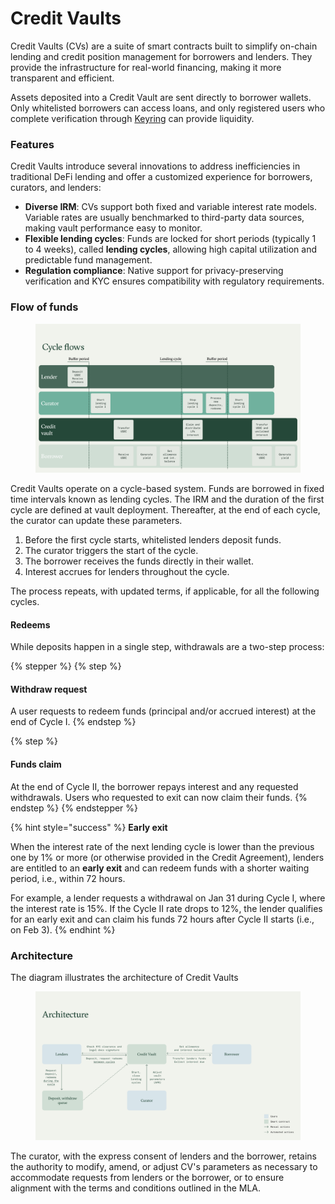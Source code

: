 # Credit Vaults

Credit Vaults (CVs) are a suite of smart contracts built to simplify on-chain lending and credit position management for borrowers and lenders. They provide the infrastructure for real-world financing, making it more transparent and efficient.

Assets deposited into a Credit Vault are sent directly to borrower wallets. Only whitelisted borrowers can access loans, and only registered users who complete verification through [Keyring](https://www.keyring.network/) can provide liquidity.

### Features

Credit Vaults introduce several innovations to address inefficiencies in traditional DeFi lending and offer a customized experience for borrowers, curators, and lenders:

* **Diverse IRM**: CVs support both fixed and variable interest rate models. Variable rates are usually benchmarked to third-party data sources, making vault performance easy to monitor.
* **Flexible lending cycles**: Funds are locked for short periods (typically 1 to 4 weeks), called **lending cycles**, allowing high capital utilization and predictable fund management.
* **Regulation compliance**: Native support for privacy-preserving verification and KYC ensures compatibility with regulatory requirements.

### Flow of funds

<figure><img src="../../.gitbook/assets/Docs_credit_vault_flows.png" alt=""><figcaption></figcaption></figure>

Credit Vaults operate on a cycle-based system. Funds are borrowed in fixed time intervals known as lending cycles.  The IRM and the duration of the first cycle are defined at vault deployment. Thereafter, at the end of each cycle, the curator can update these parameters.

1. Before the first cycle starts, whitelisted lenders deposit funds.
2. The curator triggers the start of the cycle.
3. The borrower receives the funds directly in their wallet.
4. Interest accrues for lenders throughout the cycle.

The process repeats, with updated terms,  if applicable, for all the following cycles.

#### Redeems

While deposits happen in a single step, withdrawals are a two-step process:

{% stepper %}
{% step %}
#### Withdraw request

A user requests to redeem funds (principal and/or accrued interest) at the end of Cycle I.
{% endstep %}

{% step %}
#### Funds claim

At the end of Cycle II, the borrower repays interest and any requested withdrawals. Users who requested to exit can now claim their funds.
{% endstep %}
{% endstepper %}

{% hint style="success" %}
**Early exit**

When the interest rate of the next lending cycle is lower than the previous one by 1% or more (or otherwise provided in the Credit Agreement), lenders are entitled to an **early exit** and can redeem funds with a shorter waiting period, i.e., within 72 hours. &#x20;

For example, a lender requests a withdrawal on Jan 31 during Cycle I, where the interest rate is 15%.  If the Cycle II rate drops to 12%, the lender qualifies for an early exit and can claim his funds 72 hours after Cycle II starts (i.e., on Feb 3).
{% endhint %}

### Architecture

The diagram illustrates the architecture of Credit Vaults

<figure><img src="../../.gitbook/assets/Docs_credit_vault_architecture.png" alt=""><figcaption></figcaption></figure>

The curator, with the express consent of lenders and the borrower, retains the authority to modify, amend, or adjust CV's parameters as necessary to accommodate requests from lenders or the borrower, or to ensure alignment with the terms and conditions outlined in the MLA.
